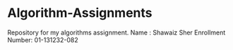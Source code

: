 # Algorithm-Assignments
Repository for my algorithms assignment.
Name : Shawaiz Sher
Enrollment Number: 01-131232-082
